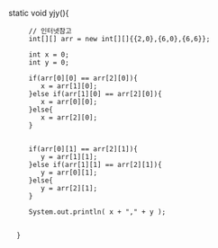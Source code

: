  static void yjy(){
         
         // 인터넷참고
         int[][] arr = new int[][]{{2,0},{6,0},{6,6}};
         
         int x = 0;
         int y = 0;
         
         if(arr[0][0] == arr[2][0]){
            x = arr[1][0];
         }else if(arr[1][0] == arr[2][0]){
            x = arr[0][0];
         }else{
            x = arr[2][0];
         }
         
         
         if(arr[0][1] == arr[2][1]){
            y = arr[1][1];
         }else if(arr[1][1] == arr[2][1]){
            y = arr[0][1];
         }else{
            y = arr[2][1];
         }
         
         System.out.println( x + "," + y );
 
            
      }
